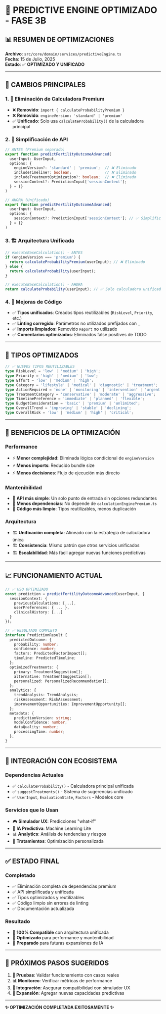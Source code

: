 # 🚀 PREDICTIVE ENGINE OPTIMIZADO - FASE 3B

## 📊 **RESUMEN DE OPTIMIZACIONES**

**Archivo**: `src/core/domain/services/predictiveEngine.ts`  
**Fecha**: 15 de Julio, 2025  
**Estado**: ✅ **OPTIMIZADO Y UNIFICADO**

---

## 🔄 **CAMBIOS PRINCIPALES**

### 1. **🚫 Eliminación de Calculadora Premium**
- ❌ **Removido**: `import { calculateProbabilityPremium }`
- ❌ **Removido**: `engineVersion: 'standard' | 'premium'`
- ✅ **Unificado**: Solo usa `calculateProbability()` de la calculadora principal

### 2. **🎯 Simplificación de API**
```typescript
// ANTES (Premium separado)
export function predictFertilityOutcomeAdvanced(
  userInput: UserInput,
  options: {
    engineVersion?: 'standard' | 'premium';  // ❌ Eliminado
    includeTimeline?: boolean;               // ❌ Eliminado
    includeTreatmentOptimization?: boolean;  // ❌ Eliminado
    sessionContext?: PredictionInput['sessionContext'];
  } = {}
)

// AHORA (Unificado)
export function predictFertilityOutcomeAdvanced(
  userInput: UserInput,
  options: {
    sessionContext?: PredictionInput['sessionContext']; // ✅ Simplificado
  } = {}
)
```

### 3. **🏗️ Arquitectura Unificada**
```typescript
// executeBaseCalculation() - ANTES
if (engineVersion === 'premium') {
  return calculateProbabilityPremium(userInput); // ❌ Eliminado
} else {
  return calculateProbability(userInput);
}

// executeBaseCalculation() - AHORA
return calculateProbability(userInput); // ✅ Solo calculadora unificada
```

### 4. **📝 Mejoras de Código**
- ✅ **Tipos unificados**: Creados tipos reutilizables (`RiskLevel`, `Priority`, etc.)
- ✅ **Linting corregido**: Parámetros no utilizados prefijados con `_`
- ✅ **Imports limpiados**: Removido `Report` no utilizado
- ✅ **Comentarios optimizados**: Eliminados false positives de TODO

---

## 🔧 **TIPOS OPTIMIZADOS**

```typescript
// ✅ NUEVOS TIPOS REUTILIZABLES
type RiskLevel = 'low' | 'medium' | 'high';
type Priority = 'high' | 'medium' | 'low';
type Effort = 'low' | 'medium' | 'high';
type Category = 'lifestyle' | 'medical' | 'diagnostic' | 'treatment';
type ActionRequired = 'none' | 'monitoring' | 'intervention' | 'urgent';
type TreatmentCategory = 'conservative' | 'moderate' | 'aggressive';
type TimelinePreference = 'immediate' | 'planned' | 'flexible';
type BudgetConsideration = 'basic' | 'premium' | 'unlimited';
type OverallTrend = 'improving' | 'stable' | 'declining';
type OverallRisk = 'low' | 'medium' | 'high' | 'critical';
```

---

## 🎯 **BENEFICIOS DE LA OPTIMIZACIÓN**

### **Performance**
- ⚡ **Menor complejidad**: Eliminada lógica condicional de `engineVersion`
- ⚡ **Menos imports**: Reducido bundle size
- ⚡ **Menos decisiones**: Flujo de ejecución más directo

### **Mantenibilidad**
- 🔧 **API más simple**: Un solo punto de entrada sin opciones redundantes
- 🔧 **Menos dependencias**: No depende de `calculationEnginePremium.ts`
- 🔧 **Código más limpio**: Tipos reutilizables, menos duplicación

### **Arquitectura**
- 🏗️ **Unificación completa**: Alineado con la estrategia de calculadora única
- 🏗️ **Consistencia**: Mismo patrón que otros servicios unificados
- 🏗️ **Escalabilidad**: Más fácil agregar nuevas funciones predictivas

---

## 📈 **FUNCIONAMIENTO ACTUAL**

```typescript
// ✅ USO OPTIMIZADO
const prediction = predictFertilityOutcomeAdvanced(userInput, {
  sessionContext: {
    previousCalculations: [...],
    userPreferences: { ... },
    clinicalHistory: [...]
  }
});

// ✅ RESULTADO COMPLETO
interface PredictionResult {
  predictedOutcome: {
    probability: number;
    confidence: number;
    factors: PredictedFactorImpact[];
    timeline: PredictedTimeline;
  };
  optimizedTreatments: {
    primary: TreatmentSuggestion[];
    alternative: TreatmentSuggestion[];
    personalized: PersonalizedRecommendation[];
  };
  analytics: {
    trendAnalysis: TrendAnalysis;
    riskAssessment: RiskAssessment;
    improvementOpportunities: ImprovementOpportunity[];
  };
  metadata: {
    predictionVersion: string;
    modelConfidence: number;
    dataQuality: number;
    processingTime: number;
  };
}
```

---

## 🔄 **INTEGRACIÓN CON ECOSISTEMA**

### **Dependencias Actuales**
- ✅ `calculateProbability()` - Calculadora principal unificada
- ✅ `suggestTreatments()` - Sistema de sugerencias unificado
- ✅ `UserInput`, `EvaluationState`, `Factors` - Modelos core

### **Servicios que lo Usan**
- 🎮 **Simulador UX**: Predicciones "what-if"
- 🤖 **IA Predictiva**: Machine Learning Lite
- 📊 **Analytics**: Análisis de tendencias y riesgos
- 🎯 **Tratamientos**: Optimización personalizada

---

## ✅ **ESTADO FINAL**

### **Completado**
- ✅ Eliminación completa de dependencias premium
- ✅ API simplificada y unificada
- ✅ Tipos optimizados y reutilizables
- ✅ Código limpio sin errores de linting
- ✅ Documentación actualizada

### **Resultado**
- 🎯 **100% Compatible** con arquitectura unificada
- 🚀 **Optimizado** para performance y mantenibilidad
- 🔧 **Preparado** para futuras expansiones de IA

---

## 🎯 **PRÓXIMOS PASOS SUGERIDOS**

1. **🧪 Pruebas**: Validar funcionamiento con casos reales
2. **📊 Monitoreo**: Verificar métricas de performance
3. **🔄 Integración**: Asegurar compatibilidad con simulador UX
4. **🚀 Expansión**: Agregar nuevas capacidades predictivas

---

**✨ OPTIMIZACIÓN COMPLETADA EXITOSAMENTE ✨**
